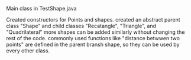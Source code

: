 Main class in TestShape.java

Created constructors for Points and shapes.
created an abstract parent class "Shape" and child classes "Recatangle", "Triangle", and "Quadrilateral"
more shapes can be added similarly without changing the rest of the code.
commonly used functions like "distance betwwen two points" are defined in the parent bransh shape, so they can be used by every other class.
